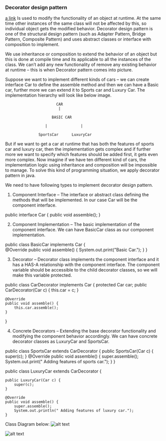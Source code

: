 ### Decorator design pattern ###
[a link](https://www.journaldev.com/1540/decorator-design-pattern-in-java-example)
Is used to modify the functionality of an object at runtime. At the same time other instances of the same class will not be affected by this, so individual object gets the modified behavior. Decorator design pattern is one of the structural design pattern (such as Adapter Pattern, Bridge Pattern, Composite Pattern) and uses abstract classes or interface with composition to implement.

We use inheritance or composition to extend the behavior of an object but this is done at compile time and its applicable to all the instances of the class. We can’t add any new functionality of remove any existing behavior at runtime – this is when Decorator pattern comes into picture.

Suppose we want to implement different kinds of cars – we can create interface Car to define the assemble method and then we can have a Basic car, further more we can extend it to Sports car and Luxury Car. The implementation hierarchy will look like below image.

                           CAR
                            |
                            
                         BASIC CAR
                         
                      |               |
                    
                   SportsCar      LuxuryCar 
                   
But if we want to get a car at runtime that has both the features of sports car and luxury car, then the implementation gets complex and if further more we want to specify which features should be added first, it gets even more complex. Now imagine if we have ten different kind of cars, the implementation logic using inheritance and composition will be impossible to manage. To solve this kind of programming situation, we apply decorator pattern in java.

We need to have following types to implement decorator design pattern.

1. Component Interface – The interface or abstract class defining the methods that will be implemented. In our case Car will be the component interface.

public interface Car { 
    public void assemble();
}

2. Component Implementation – The basic implementation of the component interface. We can have BasicCar class as our component implementation.      

public class BasicCar implements Car {   
    @Override
    public void assemble() {
        System.out.print("Basic Car.");
    }
}

3. Decorator – Decorator class implements the component interface and it has a HAS-A relationship with the component interface. The component variable should be accessible to the child decorator classes, so we will make this variable protected.

public class CarDecorator implements Car {
    protected Car car;
    public CarDecorator(Car c) {
        this.car = c;
    }
 
    @Override
    public void assemble() {
        this.car.assemble();
    }
    
}

4. Concrete Decorators – Extending the base decorator functionality and modifying the component behavior accordingly. We can have concrete decorator classes as LuxuryCar and SportsCar.
                  
                  
public class SportsCar extends CarDecorator {
    public SportsCar(Car c) {
        super(c);
    }
    @Override 
    public void assemble() {
        super.assemble();
        System.out.print(" Adding features of sports car.");
    }
}
        
public class LuxuryCar extends CarDecorator {

    public LuxuryCar(Car c) { 
        super(c);
    }
    
    @Override   
    public void assemble() {
        super.assemble();
        System.out.println(" Adding features of luxury car.");
    }
    
Class Diagram below:
![alt text](https://github.com/sidhartha11/InterviewTricks/tree/master/tricks/readmeimages/decorator-pattern-700x486.png)

![alt text](/readmeimages/decorator-pattern-700x486.png)

   
                         
                           
